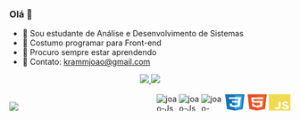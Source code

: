 ### Olá 👋

- 🔭 Sou estudante de Análise e Desenvolvimento de Sistemas
- 🌱 Costumo programar para Front-end
- 🤔 Procuro sempre estar aprendendo
- 💬 Contato: krammjoao@gmail.com

<div align="center">
  <a href="https://github.com/JoaoKramm">
  <img height="180em" src="https://github-readme-stats.vercel.app/api?username=JoaoKramm&show_icons=true&theme=dark&include_all_commits=true&count_private=true"/>
  <img height="180em" src="https://github-readme-stats.vercel.app/api/top-langs/?username=JoaoKramm&layout=compact&langs_count=7&theme=dark"/>
</div>
<div style="display: inline_block"><br>
  <img align="right" alt="joao-Js" height="30" width="40" src="https://raw.githubusercontent.com/devicons/devicon/master/icons/javascript/javascript-plain.svg">
  <img align="right" alt="joao-HTML" height="30" width="40" src="https://raw.githubusercontent.com/devicons/devicon/master/icons/html5/html5-original.svg">
  <img align="right" alt="joao-CSS" height="30" width="40" src="https://raw.githubusercontent.com/devicons/devicon/master/icons/css3/css3-original.svg">
  <img align="right" alt="joao-java" height="30" width="40" src="https://cdn.jsdelivr.net/gh/devicons/devicon/icons/java/java-original.svg">
  <img align="right" alt="joao-Js" height="30" width="40" src="https://cdn.jsdelivr.net/gh/devicons/devicon/icons/php/php-original.svg">
  <img align="right" alt="joao-Js" height="30" width="40" src="https://cdn.jsdelivr.net/gh/devicons/devicon/icons/photoshop/photoshop-line.svg">
</div>
  
<div> 
 
  <a href="https://www.linkedin.com/in/jo%C3%A3o-augusto-kramm-234684208/" target="_blank"><img src="https://img.shields.io/badge/-LinkedIn-%230077B5?style=for-the-badge&logo=linkedin&logoColor=white" target="_blank"></a> 
 
  
